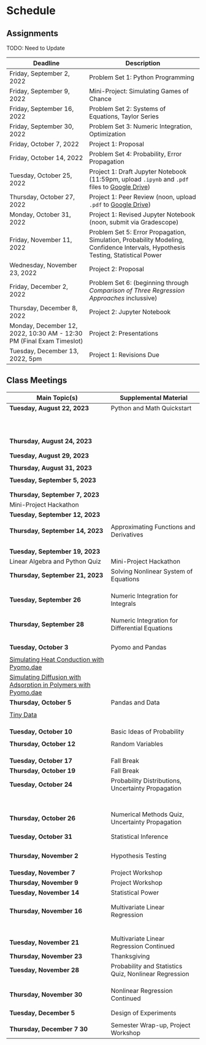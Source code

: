 # Schedule

## Assignments

TODO: Need to Update

| Deadline     | Description |
| ----------- | ----------- |
| Friday, September 2, 2022 | Problem Set 1: Python Programming |
| Friday, September 9, 2022 | Mini-Project: Simulating Games of Chance |
| Friday, September 16, 2022 | Problem Set 2: Systems of Equations, Taylor Series |
| Friday, September 30, 2022 | Problem Set 3: Numeric Integration, Optimization |
| Friday, October 7, 2022 | Project 1: Proposal |
| Friday, October 14, 2022 | Problem Set 4: Probability, Error Propagation |
| Tuesday, October 25, 2022 | Project 1: Draft Jupyter Notebook (11:59pm, upload `.ipynb` and `.pdf` files to [Google Drive](https://drive.google.com/drive/folders/1FqUhcjPBlGvZfySmWetv2b_QpS3SMAjD?usp=sharing)) |
| Thursday, October 27, 2022 | Project 1: Peer Review (noon, upload `.pdf` to [Google Drive](https://drive.google.com/drive/folders/1FqUhcjPBlGvZfySmWetv2b_QpS3SMAjD?usp=sharing)) |
| Monday, October 31, 2022 | Project 1: Revised Jupyter Notebook (noon, submit via Gradescope) |
| Friday, November 11, 2022 | Problem Set 5: Error Propagation, Simulation, Probability Modeling, Confidence Intervals, Hypothesis Testing, Statistical Power |
| Wednesday, November 23, 2022 | Project 2: Proposal |
| Friday, December 2, 2022 | Problem Set 6: [](../notebooks/15/Nonlinear-Case-Study-Adsorptive-Membranes.ipynb) (beginning through *Comparison of Three Regression Approaches* inclussive) |
| Thursday, December 8, 2022 | Project 2: Jupyter Notebook |
| Monday, December 12, 2022, 10:30 AM - 12:30 PM (Final Exam Timeslot) | Project 2: Presentations |
| Tuesday, December 13, 2022, 5pm | Project 1: Revisions Due |

## Class Meetings

| Main Topic(s) | Supplemental Material |
| ----------- | ----------- |
| **Tuesday, August 22, 2023** | Python and Math Quickstart |
| [](../notebooks/01/Jupyter-Notebooks.ipynb) | [](../notebooks/01/Python-Basics-I-Variables-Strings-Bugs.ipynb) |
| [](../notebooks/01/Pseudocode.ipynb) | [](../notebooks/01/Flow-control.ipynb) |
| [](../notebooks/01/Example-High-Low-Game.ipynb) | [](../notebooks/01/Python-Basics-III-Lists-Dictionaries-Enumeration.ipynb) |
| [](../notebooks/01/Publication-Quality-Figures.ipynb) | [](../notebooks/01/Functions-and-Scope.ipynb) |
| [](../notebooks/03/chapter1.ipynb) | [](../notebooks/01/Recursion.ipynb) |
| | [](../notebooks/01/Modules-and-Files.ipynb) |
| | [](../notebooks/01/NumPy.ipynb) |
| | [](../notebooks/01/Matplotlib.ipynb) |
| | [](../notebooks/01/Functions-as-Arguments.ipynb) |
| | [](../notebooks/01/Testing-and-Debugging.ipynb) |
| **Thursday, August 24, 2023** |
| [](../notebooks/03/chapter2.ipynb) | [](../notebooks/04/Modeling-Systems-of-Linear-Equations.ipynb) |
| | [](../notebooks/04/Linear-Algebra-in-Numpy.ipynb) |
| **Tuesday, August 29, 2023** |
| [](../notebooks/03/chapter3.ipynb) | [](../notebooks/04/Gauss-Elimination.ipynb) |
| **Thursday, August 31, 2023** |
| [](../notebooks/03/chapter4.ipynb) | [](../notebooks/04/Condition-Number.ipynb) |
| **Tuesday, September 5, 2023** |
| [](../notebooks/03/chapter5.ipynb) | [](../notebooks/04/Invertible-Matrix-Theorem-and-Gauss-Example.ipynb) |
| | [](../notebooks/04/LU-Decomposition.ipynb) |
| **Thursday, September 7, 2023** |
| Mini-Project Hackathon | |
| **Tuesday, September 12, 2023** |
| [](../notebooks/03/chapter6.ipynb) | [](../notebooks/04/Condition-Number.ipynb) |
| **Thursday, September 14, 2023** | Approximating Functions and Derivatives |
| [](../notebooks/05/Taylor-Series.ipynb) | [](../notebooks/05/algorithms.md) |
| [](../notebooks/05/Finite-Difference.ipynb) | [](../notebooks/05/Example-Heating-a-Metal-Slab.ipynb) |
| [](../notebooks/05/Example-Heating-a-Metal-Slab.ipynb) |
| **Tuesday, September 19, 2023** |
| Linear Algebra and Python Quiz | Mini-Project Hackathon |
| **Thursday, September 21, 2023** | Solving Nonlinear System of Equations |
| [](../notebooks/06/Newton-Raphson-Method-in-One-Dimension.ipynb) | [](../notebooks/06/nonlinear_systems.md) |
| [](../notebooks/06/More-Newton-Type-Methods.ipynb) | [](../notebooks/06/Convergence-Analysis-for-Newton-Raphson-Methods.ipynb) |
| [](../notebooks/06/Newton-Raphson-Methods-for-Systems-of-Equations.ipynb) | [](../notebooks/06/Newton-Methods-in-Scipy.ipynb) |
| **Tuesday, September 26** | Numeric Integration for Integrals
| [](../notebooks/07/Intro-and-Newton-Cotes.ipynb) | [](../notebooks/07/integration.md) |
| [](../notebooks/07/Gauss-Quadrature.ipynb) | [](../notebooks/07/Scipy-Library-Adaptive-Methods-for-Newton-Cotes-and-Gauss-Quadrature.ipynb) |
| | [](../notebooks/07/Application-Inertial-Navigation-Systems.ipynb) |
| **Thursday, September 28** | Numeric Integration for Differential Equations |
| [](../notebooks/07/Forward-and-Backward-Euler.ipynb) | [](../notebooks/07/Explicit-Runge-Kutta.ipynb) |
| [](../notebooks/07/Trapezoid-Rule.ipynb) | [](../notebooks/07/Example-Reaction-Rates.ipynb) |
| [](../notebooks/07/Stability-Analysis.ipynb) | 
| [](../notebooks/07/Systems-of-Differential-Equations-and-Scipy.ipynb) | 
| **Tuesday, October 3** | Pyomo and Pandas |
| [](../notebooks/08/Pyomo-Basics.ipynb) | [](../notebooks/08/optimization.md) |
| [Simulating Heat Conduction with Pyomo.dae](https://jckantor.github.io/ND-Pyomo-Cookbook/notebooks/05.03-Heat_Conduction_in_Various_Geometries.html) | [](../notebooks/08/Flash-Calculations-in-Pyomo.ipynb) |
| [Simulating Diffusion with Adsorption in Polymers with Pyomo.dae](https://jckantor.github.io/ND-Pyomo-Cookbook/notebooks/05.04-Diffusion_Adsorption_in_Polymers.html) |
| **Thursday, October 5** | Pandas and Data |
| [](../notebooks/01/Pandas.ipynb) | [](../notebooks/09/stats.md) |
| [Tiny Data](https://jckantor.github.io/cbe31358-book/notebooks/methods/05-Tidy-Data-and-Pandas.html) |
| [](../notebooks/09/Sampling.ipynb) | 
| [](../notebooks/09/Summary-Statistics.ipynb) | 
| [](../notebooks/09/Visualizing-Data.ipynb) |
| **Tuesday, October 10** | Basic Ideas of Probability |
| [](../notebooks/10/Probability-Basics.ipynb)  | [](../notebooks/10/probability.md) |
| **Thursday, October 12** | Random Variables |
| [](../notebooks/10/Random-Variables.ipynb) | [](../notebooks/10/Practice-Problems.ipynb) |
| [](../notebooks/10/Jointly-Distributed-Random-Variables.ipynb) |
| [](../notebooks/10/Jointly-Continuous-Random-Variables.ipynb) |
| **Tuesday, October 17** | Fall Break | 
| **Thursday, October 19** | Fall Break |
| **Tuesday, October 24** | Probability Distributions, Uncertainty Propagation | 
| [](../notebooks/11/Bernoulli-Probability-Distribution.ipynb) | [](../notebooks/11/distributions.md) |
| [](../notebooks/11/Binomial-Probability-Distribtuion.ipynb) | [](../notebooks/11/Common-Probability-Distributions-Summary.md) |
| [](../notebooks/11/Poisson-Probability-Distribution.ipynb) |
| [](../notebooks/11/Normal-Probability-Distribution.ipynb) |
| [](../notebooks/12/Measurement-Error.ipynb) |
| [](../notebooks/12/Error-Propagation.ipynb) |
| [](../notebooks/12/Measuring-Flowrate-Example.ipynb) |
| **Thursday, October 26** | Numerical Methods Quiz, Uncertainty Propagation |
| [](../notebooks/12/Simulation.ipynb) | [](../notebooks/12/Car-and-Incline-Example.ipynb) |
| [](../notebooks/12/Monte-Carlo-Error-Propogation.ipynb) | [](../notebooks/12/Practice-Problems.ipynb) |
| **Tuesday, October 31** | Statistical Inference |
| [](../notebooks/13/Central-Limit-Theorem.ipynb) | [](../notebooks/13/inference.md)|
| [](../notebooks/13/Standard-Normal-Distribution.ipynb) 
| [](../notebooks/13/Confidence-Intervals.ipynb) |
| [](../notebooks/13/Students-t-Distribution.ipynb) |
| **Thursday, November 2** | Hypothesis Testing |
| [](../notebooks/13/Hypothesis-Testing-Basics.ipynb) |
| [](../notebooks/13/Flavors-of-Hypothesis-Testing.ipynb) |
[](../notebooks/13/Bootstrap-Confidence-Intervals.ipynb) |
| **Tuesday, November 7** | Project Workshop | 
| **Thursday, November 9** | Project Workshop | 
| **Tuesday, November 14** | Statistical Power | 
| [](../notebooks/13/Type-I-and-Type-II-Errors.ipynb) | [](../notebooks/13/Statistical-Power-in-Python.ipynb)
| [](../notebooks/13/Statistical-Power-Basics.ipynb) | [](../notebooks/13/Statistical-Power-Practice-Problems.ipynb) 
| **Thursday, November 16** | Multivariate Linear Regression | 
| | [](../notebooks/14/Ordinary-Least-Squares-Linear-Regression.ipynb) |
| | [](../notebooks/14/Residual-Analysis.ipynb) |
| | [](../notebooks/14/Regression-Assumption-Examples.ipynb) |
| | [](../notebooks/14/Uncertainty-Analysis-and-Statistical-Inference.ipynb) |
| | [](../notebooks/14/Multivariate-Linear-Regression.ipynb) |
| | [](../notebooks/14/Linear-Regression-Practice-Problems.ipynb) |
| **Tuesday, November 21** | Multivariate Linear Regression Continued | 
| **Thursday, November 23** | Thanksgiving | 
| **Tuesday, November 28** | Probability and Statistics Quiz, Nonlinear Regression  |
| [](../notebooks/15/Transformations-and-Linear-Regression.ipynb) |
| [](../notebooks/15/Weighted-Regression.ipynb) |
| [](../notebooks/15/Nonlinear-Regression.ipynb) | 
| **Thursday, November 30** | Nonlinear Regression Continued |
| [](../notebooks/15/Monte-Carlo-Uncertainty-Analysis-for-Nonlinear-Regression.ipynb ) | [](../notebooks/15/Nonlinear-Case-Study-Adsorptive-Membranes.ipynb )|
| [](../notebooks/15/Nonlinear-Regression-Practice-Problem.ipynb) |
| **Tuesday, December 5** | Design of Experiments | 
| [](../notebooks/16/Reaction-MBDoE.ipynb) | [](../notebooks/16/design_of_experiments.md) |
| **Thursday, December 7 30** | Semester Wrap-up, Project Workshop | 



<!---
| | [](../notebooks/10/probability.md) |
| | [](../notebooks/10/Probability-Basics.ipynb) |
| Tuesday, October 4, 2022 | Project 1 Kick-off | 
| Thursday, October 6, 2022 | [](../notebooks/10/Random-Variables.ipynb) |
| | [](../notebooks/10/Jointly-Distributed-Random-Variables.ipynb) |
| | [](../notebooks/10/Jointly-Continuous-Random-Variables.ipynb) |
| | [](../notebooks/10/Practice-Problems.ipynb) |
| Tuesday, October 11, 2022 | [](../notebooks/11/distributions.md) |
| | [](../notebooks/11/Bernoulli-Probability-Distribution.ipynb) |
| | [](../notebooks/11/Binomial-Probability-Distribtuion.ipynb) |
| | [](../notebooks/11/Poisson-Probability-Distribution.ipynb) |
| | [](../notebooks/11/Normal-Probability-Distribution.ipynb) |
| | [](../notebooks/11/Common-Probability-Distributions-Summary.md) |
| | [](../notebooks/12/uncertainty.md) |
| | [](../notebooks/12/Measurement-Error.ipynb) |
| Thursday, October 13, 2022 | [](../notebooks/12/Error-Propagation.ipynb) |
| | [](../notebooks/12/Measuring-Flowrate-Example.ipynb) |
| | [](../notebooks/12/Car-and-Incline-Example.ipynb) |
| | [](../notebooks/12/Simulation.ipynb) |
| | [](../notebooks/12/Monte-Carlo-Error-Propogation.ipynb) |
| | [](../notebooks/12/Practice-Problems.ipynb) |
| October 18, 2022 | Fall Break |
| Thursday, October 20, 2022 | Fall Break |
| Tuesday, October 25, 2022 | Complete Project 1 |
| Thursday, October 27, 2022 | Project 1 Peer Review |
| Tuesday, November 1, 2022 | [](../notebooks/13/inference.md) |
| | [](../notebooks/13/Central-Limit-Theorem.ipynb) |
| | [](../notebooks/13/Standard-Normal-Distribution.ipynb) |
| | [](../notebooks/13/Confidence-Intervals.ipynb) |
| | [](../notebooks/13/Students-t-Distribution.ipynb) |
| | [](../notebooks/13/Hypothesis-Testing-Basics.ipynb) |
| Thursday, November 3, 2022 | [](../notebooks/13/Flavors-of-Hypothesis-Testing.ipynb) |
| | [](../notebooks/13/Type-I-and-Type-II-Errors.ipynb)
| Tuesday, November 8, 2022 | [](../notebooks/13/Statistical-Power-Basics.ipynb) |
| | [](../notebooks/13/Statistical-Power-in-Python.ipynb) |
| | [](../notebooks/13/Statistical-Power-Practice-Problems.ipynb) |
| | [](../notebooks/13/Bootstrap-Confidence-Intervals.ipynb) |
| Thursday, November 10, 2022 | [](../notebooks/14/regression.md) |
| | [](../notebooks/14/Ordinary-Least-Squares-Linear-Regression.ipynb) |
| | [](../notebooks/14/Residual-Analysis.ipynb) |
| | [](../notebooks/14/Regression-Assumption-Examples.ipynb) |
| | [](../notebooks/14/Uncertainty-Analysis-and-Statistical-Inference.ipynb) |
| | [](../notebooks/14/Multivariate-Linear-Regression.ipynb) |
| | [](../notebooks/14/Linear-Regression-Practice-Problems.ipynb) |
| Tuesday, November 15, 2022 | Midterm Exam |
| Thursday, November 17, 2022 | Project 2 Workshop |
| Tuesday, November 22, 2022 | [](../notebooks/15/advanced_regression.md) |
| | [](../notebooks/15/Transformations-and-Linear-Regression.ipynb) |
| | [](../notebooks/15/Weighted-Regression.ipynb) |
| | [](../notebooks/15/Nonlinear-Regression.ipynb) |
| Thursday, November 24, 2022 | Thanksgiving Holiday |
| Tuesday, November 29, 2022 | [](../notebooks/15/Nonlinear-Regression-Practice-Problem.ipynb) |
| | [](../notebooks/15/Monte-Carlo-Uncertainty-Analysis-for-Nonlinear-Regression.ipynb ) |
| | [](../notebooks/15/Nonlinear-Case-Study-Adsorptive-Membranes.ipynb )|
| Thursday, December 1, 2022 | [](../notebooks/16/design_of_experiments.md) |
| Tuesday, December 6, 2022 | Final Project Workshop |
| Thursday, December 8, 2022 | Semester Review |
--->